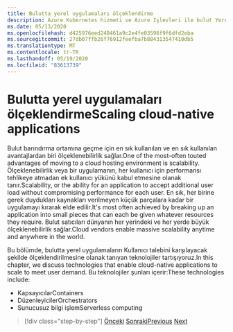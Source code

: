 ```yaml
---
title: Bulutta yerel uygulamaları ölçeklendirme
description: Azure Kubernetes hizmeti ve Azure Işlevleri ile bulut Yerel uygulamalarını ölçeklendirerek Kullanıcı talebini uygun maliyetli bir şekilde karşılayın.
ms.date: 05/13/2020
ms.openlocfilehash: d425976eed248461a9c2e4fe03596f9f6dfd2eba
ms.sourcegitcommit: 27db07ffb26f76912feefba7b884313547410db5
ms.translationtype: MT
ms.contentlocale: tr-TR
ms.lasthandoff: 05/19/2020
ms.locfileid: "83613739"
---
```

# <a name="scaling-cloud-native-applications"></a><span data-ttu-id="afc1a-103">Bulutta yerel uygulamaları ölçeklendirme</span><span class="sxs-lookup"><span data-stu-id="afc1a-103">Scaling cloud-native applications</span></span>

<span data-ttu-id="afc1a-104">Bulut barındırma ortamına geçme için en sık kullanılan ve en sık kullanılan avantajlardan biri ölçeklenebilirlik sağlar.</span><span class="sxs-lookup"><span data-stu-id="afc1a-104">One of the most-often touted advantages of moving to a cloud hosting environment is scalability.</span></span> <span data-ttu-id="afc1a-105">Ölçeklenebilirlik veya bir uygulamanın, her kullanıcı için performansı tehlikeye atmadan ek kullanıcı yükünü kabul etmesine olanak tanır.</span><span class="sxs-lookup"><span data-stu-id="afc1a-105">Scalability, or the ability for an application to accept additional user load without compromising performance for each user.</span></span> <span data-ttu-id="afc1a-106">En sık, her birine gerek duydukları kaynakları verilmeyen küçük parçalara kadar bir uygulamayı kırarak elde edilir.</span><span class="sxs-lookup"><span data-stu-id="afc1a-106">It's most often achieved by breaking up an application into small pieces that can each be given whatever resources they require.</span></span> <span data-ttu-id="afc1a-107">Bulut satıcıları dünyanın her yerindeki ve her yerde büyük ölçeklenebilirlik sağlar.</span><span class="sxs-lookup"><span data-stu-id="afc1a-107">Cloud vendors enable massive scalability anytime and anywhere in the world.</span></span>

 <span data-ttu-id="afc1a-108">Bu bölümde, bulutta yerel uygulamaların Kullanıcı talebini karşılayacak şekilde ölçeklendirilmesine olanak tanıyan teknolojiler tartışıyoruz.</span><span class="sxs-lookup"><span data-stu-id="afc1a-108">In this chapter, we discuss technologies that enable cloud-native applications to scale to meet user demand.</span></span> <span data-ttu-id="afc1a-109">Bu teknolojiler şunları içerir:</span><span class="sxs-lookup"><span data-stu-id="afc1a-109">These technologies include:</span></span>

- <span data-ttu-id="afc1a-110">Kapsayıcılar</span><span class="sxs-lookup"><span data-stu-id="afc1a-110">Containers</span></span>
- <span data-ttu-id="afc1a-111">Düzenleyiciler</span><span class="sxs-lookup"><span data-stu-id="afc1a-111">Orchestrators</span></span>
- <span data-ttu-id="afc1a-112">Sunucusuz bilgi işlem</span><span class="sxs-lookup"><span data-stu-id="afc1a-112">Serverless computing</span></span>

>[!div class="step-by-step"]
><span data-ttu-id="afc1a-113">[Önceki](centralized-configuration.md) 
> [Sonraki](leverage-containers-orchestrators.md)</span><span class="sxs-lookup"><span data-stu-id="afc1a-113">[Previous](centralized-configuration.md)
[Next](leverage-containers-orchestrators.md)</span></span>

